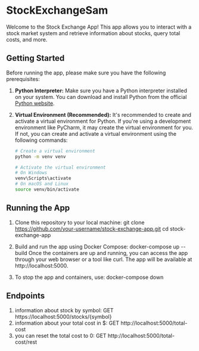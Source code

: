 # StockExchangeSam

Welcome to the Stock Exchange App! This app allows you to interact with a stock market system and retrieve information about stocks, query total costs, and more.

## Getting Started

Before running the app, please make sure you have the following prerequisites:

1. **Python Interpreter:** Make sure you have a Python interpreter installed on your system. You can download and install Python from the official [Python website](https://www.python.org/downloads/).

2. **Virtual Environment (Recommended):** It's recommended to create and activate a virtual environment for Python. If you're using a development environment like PyCharm, it may create the virtual environment for you. If not, you can create and activate a virtual environment using the following commands:

   ```bash
   # Create a virtual environment
   python -m venv venv
   
   # Activate the virtual environment
   # On Windows
   venv\Scripts\activate
   # On macOS and Linux
   source venv/bin/activate

## Running the App

1. Clone this repository to your local machine:
  git clone https://github.com/your-username/stock-exchange-app.git
  cd stock-exchange-app

2. Build and run the app using Docker Compose:
  docker-compose up --build
  Once the containers are up and running, you can access the app through your web browser or a tool like curl.
  The app will be available at http://localhost:5000.

4. To stop the app and containers, use:
   docker-compose down

## Endpoints

1. information about stock by symbol: GET https://localhost:5000/stocks/{symbol}
2. information about your total cost in $: GET http://localhost:5000/total-cost
3. you can reset the total cost to 0: GET http://localhost:5000/total-cost/rest


